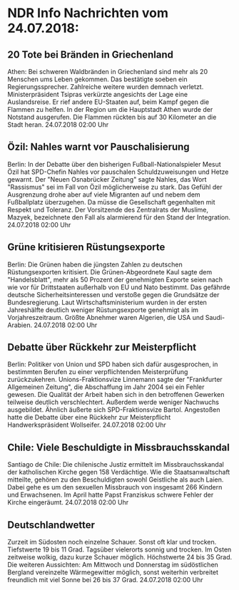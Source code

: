 # NDR Info Nachrichten vom 24.07.2018:


## 20 Tote bei Bränden in Griechenland
Athen:	Bei schweren Waldbränden in Griechenland sind mehr als 20 Menschen ums Leben gekommen. Das bestätigte soeben ein Regierungssprecher. Zahlreiche weitere wurden demnach verletzt. Ministerpräsident Tsipras verkürzte angesichts der Lage eine Auslandsreise. Er rief andere EU-Staaten auf, beim Kampf gegen die Flammen zu helfen. In der Region um die Hauptstadt Athen wurde der Notstand ausgerufen. Die Flammen rückten bis auf 30 Kilometer an die Stadt heran. 24.07.2018 02:00 Uhr 

## Özil: Nahles warnt vor Pauschalisierung
Berlin: In der Debatte über den bisherigen Fußball-Nationalspieler Mesut Özil hat SPD-Chefin Nahles vor pauschalen Schuldzuweisungen und Hetze gewarnt. Der "Neuen Osnabrücker Zeitung" sagte Nahles, das Wort "Rassismus" sei im Fall von Özil möglicherweise zu stark. Das Gefühl der Ausgrenzung drohe aber auf viele Migranten auf und nebem dem Fußballplatz überzugehen. Da müsse die Gesellschaft gegenhalten mit Respekt und Toleranz. Der Vorsitzende des Zentralrats der Muslime, Mazyek, bezeichnete den Fall als alarmierend für den Stand der Integration. 24.07.2018 02:00 Uhr 

## Grüne kritisieren Rüstungsexporte
Berlin:	Die Grünen haben die jüngsten Zahlen zu deutschen Rüstungsexporten kritisiert. Die Grünen-Abgeordnete Kaul sagte dem "Handelsblatt", mehr als 50 Prozent der genehmigten Exporte seien nach wie vor für Drittstaaten außerhalb von EU und Nato bestimmt. Das gefährde deutsche Sicherheitsinteressen und verstoße gegen die Grundsätze der Bundesregierung. Laut Wirtschaftsministerium wurden in der ersten Jahreshälfte deutlich weniger Rüstungsexporte genehmigt als im Vorjahreszeitraum. Größte Abnehmer waren Algerien, die USA und Saudi-Arabien. 24.07.2018 02:00 Uhr 

## Debatte über Rückkehr zur Meisterpflicht
Berlin:	Politiker von Union und SPD haben sich dafür ausgesprochen, in bestimmten Berufen zu einer verpflichtenden Meisterprüfung zurückzukehren. Unions-Fraktionsvize Linnemann sagte der "Frankfurter Allgemeinen Zeitung", die Abschaffung im Jahr 2004 sei ein Fehler gewesen. Die Qualität der Arbeit haben sich in den betroffenen Gewerken teilweise deutlich verschlechtert. Außerdem werde weniger Nachwuchs ausgebildet. Ähnlich äußerte sich SPD-Fraktionsvize Bartol. Angestoßen hatte die Debatte über eine Rückkehr zur Meisterpflicht Handwerkspräsident Wollseifer. 24.07.2018 02:00 Uhr 

## Chile: Viele Beschuldigte in Missbrauchsskandal
Santiago de Chile: Die chilenische Justiz ermittelt im Missbrauchsskandal der katholischen Kirche gegen 158 Verdächtige. Wie die Staatsanwaltschaft mitteilte, gehören zu den Beschuldigten sowohl Geistliche als auch Laien. Dabei gehe es um den sexuellen Missbrauch von insgesamt 266 Kindern und Erwachsenen. Im April hatte Papst Franziskus schwere Fehler der Kirche eingeräumt. 24.07.2018 02:00 Uhr 

## Deutschlandwetter
Zurzeit im Südosten noch einzelne Schauer. Sonst oft klar und trocken. Tiefstwerte 19 bis 11 Grad. Tagsüber vielerorts sonnig und trocken. Im Osten zeitweise wolkig, dazu kurze Schauer möglich. Höchstwerte 24 bis 35 Grad. Die weiteren Aussichten: Am Mittwoch und Donnerstag im südöstlichen Bergland vereinzelte Wärmegewitter möglich, sonst weiterhin verbreitet freundlich mit viel Sonne bei 26 bis 37 Grad. 24.07.2018 02:00 Uhr 
